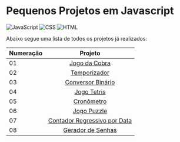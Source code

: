 # Pequenos Projetos em Javascript

![JavaScript](https://img.shields.io/badge/JavaScript-yellow?style=for-the-badge&logo=javascript&logoColor=white)
![CSS](https://img.shields.io/badge/CSS-royalblue?style=for-the-badge&logo=css&logoColor=white)
![HTML](https://img.shields.io/badge/HTML-orange?style=for-the-badge&logo=html5&logoColor=white)

Abaixo segue uma lista de todos os projetos já realizados:



| Numeração |                                  Projeto                                               |
| --- | :------------------------------------------------------------------------------------------: |
| 01   |    [Jogo da Cobra](https://raissa-yoshioka.github.io/pequenos-projetos-javascript/projetos/01-jogo-da-cobra/)                     |
| 02   |    [Temporizador](https://raissa-yoshioka.github.io/pequenos-projetos-javascript/projetos/02-temporizador/)                     |
| 03   |    [Conversor Binário](https://raissa-yoshioka.github.io/pequenos-projetos-javascript/projetos/03-conversor-binario/)                     |
| 04   |    [Jogo Tetris](https://raissa-yoshioka.github.io/pequenos-projetos-javascript/projetos/04-tetris/)                     |
| 05   |    [Cronômetro](https://raissa-yoshioka.github.io/pequenos-projetos-javascript/projetos/05-cronometro/)                     |
| 06   |    [Jogo Puzzle](https://raissa-yoshioka.github.io/pequenos-projetos-javascript/projetos/06-jogo-puzzle/)                     |
| 07   |    [Contador Regressivo por Data](https://raissa-yoshioka.github.io/pequenos-projetos-javascript/projetos/07-contador-regressivo-por-data/)                     |
| 08   |    [Gerador de Senhas](https://raissa-yoshioka.github.io/pequenos-projetos-javascript/projetos/08-gerador-senhas/)                     |